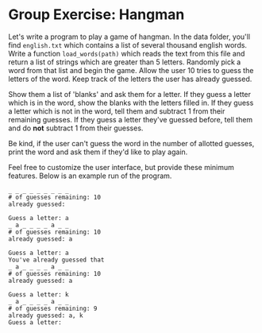 
# Group Exercise: Hangman

Let's write a program to play a game of hangman. In the data folder, you'll find `english.txt` which contains a list of several thousand english words. Write a function `load_words(path)` which reads the text from this file and return a list of strings which are greater than 5 letters. Randomly pick a word from that list and begin the game. Allow the user 10 tries to guess the letters of the word. Keep track of the letters the user has already guessed.

Show them a list of 'blanks' and ask them for a letter. If they guess a letter which is in the word, show the blanks with the letters filled in. If they guess a letter which is not in the word, tell them and subtract 1 from their remaining guesses. If they guess a letter they've guessed before, tell them and do **not** subtract 1 from their guesses.

Be kind, if the user can't guess the word in the number of allotted guesses, print the word and ask them if they'd like to play again.

Feel free to customize the user interface, but provide these minimum features. Below is an example run of the program.

```
_ _ _ _ _ _ _ _ _
# of guesses remaining: 10
already guessed: 

Guess a letter: a
_ a _ _ _ _ a _ _
# of guesses remaining: 10
already guessed: a

Guess a letter: a
You've already guessed that
_ a _ _ _ _ a _ _
# of guesses remaining: 10
already guessed: a

Guess a letter: k
_ a _ _ _ _ a _ _
# of guesses remaining: 9
already guessed: a, k
Guess a letter: 
```
